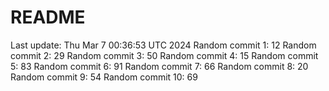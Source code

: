 # README

Last update: Thu Mar  7 00:36:53 UTC 2024
Random commit 1: 12
Random commit 2: 29
Random commit 3: 50
Random commit 4: 15
Random commit 5: 83
Random commit 6: 91
Random commit 7: 66
Random commit 8: 20
Random commit 9: 54
Random commit 10: 69
